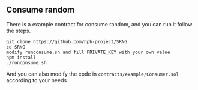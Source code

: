 ## Consume random
There is a example contract for consume random, and you can run it follow the steps.
```
git clone https://github.com/hpb-project/SRNG
cd SRNG
modify runconsume.sh and fill PRIVATE_KEY with your own value
npm install
./runconsume.sh
```
And you can also modify the code in `contracts/example/Consumer.sol` according to your needs
